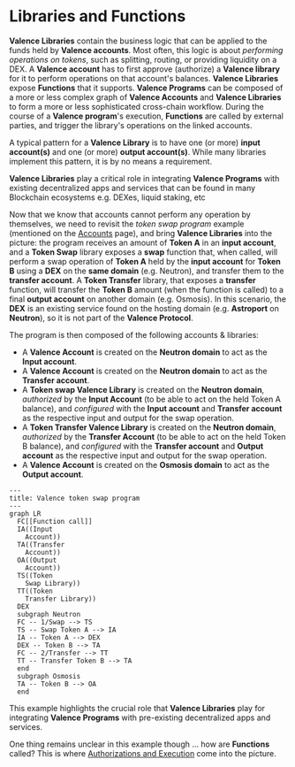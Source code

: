 # Libraries and Functions

**Valence Libraries** contain the business logic that can be applied to the funds held by **Valence accounts**. Most often, this logic is about _performing operations on tokens_, such as splitting, routing, or providing liquidity on a DEX. A **Valence account** has to first approve (authorize) a **Valence library** for it to perform operations on that account's balances. **Valence Libraries** expose **Functions** that it supports. **Valence Programs** can be composed of a more or less complex graph of **Valence Accounts** and **Valence Libraries** to form a more or less sophisticated cross-chain workflow. During the course of a **Valence program**'s execution, **Functions** are called by external parties, and trigger the library's operations on the linked accounts.

A typical pattern for a **Valence Library** is to have one (or more) **input account(s)** and one (or more) **output account(s)**. While many libraries implement this pattern, it is by no means a requirement.

**Valence Libraries** play a critical role in integrating **Valence Programs** with existing decentralized apps and services that can be found in many Blockchain ecosystems e.g. DEXes, liquid staking, etc

Now that we know that accounts cannot perform any operation by themselves, we need to revisit the _token swap program_ example (mentioned on the [Accounts](./accounts.md) page), and bring **Valence Libraries** into the picture: the program receives an amount of **Token A** in an **input account**, and a **Token Swap** library exposes a **swap** function that, when called, will perform a swap operation of **Token A** held by the **input account** for **Token B** using a **DEX** on the **same domain** (e.g. Neutron), and transfer them to the **transfer account**. A **Token Transfer** library, that exposes a **transfer** function, will transfer the **Token B** amount (when the function is called) to a final **output account** on another domain (e.g. Osmosis). In this scenario, the **DEX** is an existing service found on the hosting domain (e.g. **Astroport** on **Neutron**), so it is not part of the **Valence Protocol**.

The program is then composed of the following accounts & libraries:
- A **Valence Account** is created on the **Neutron domain** to act as the **Input account**.
- A **Valence Account** is created on the **Neutron domain** to act as the **Transfer account**.
- A **Token swap Valence Library** is created on the **Neutron domain**, _authorized_ by the **Input Account** (to be able to act on the held Token A balance), and _configured_ with the **Input account** and **Transfer account** as the respective input and output for the swap operation.
- A **Token Transfer Valence Library** is created on the **Neutron domain**, _authorized_ by the **Transfer Account** (to be able to act on the held Token B balance), and _configured_ with the **Transfer account** and **Output account** as the respective input and output for the swap operation.
- A **Valence Account** is created on the **Osmosis domain** to act as the **Output account**.

```mermaid
---
title: Valence token swap program
---
graph LR
  FC[[Function call]]
  IA((Input
	Account))
  TA((Transfer
	Account))
  OA((Output
	Account))
  TS((Token
  	Swap Library))
  TT((Token
  	Transfer Library))
  DEX
  subgraph Neutron
  FC -- 1/Swap --> TS
  TS -- Swap Token A --> IA
  IA -- Token A --> DEX
  DEX -- Token B --> TA
  FC -- 2/Transfer --> TT
  TT -- Transfer Token B --> TA
  end
  subgraph Osmosis
  TA -- Token B --> OA
  end
```

This example highlights the crucial role that **Valence Libraries** play for integrating **Valence Programs** with pre-existing decentralized apps and services.

One thing remains unclear in this example though ... how are **Functions** called? This is where [Authorizations and Execution](./authorizations_and_execution.md) come into the picture. 
